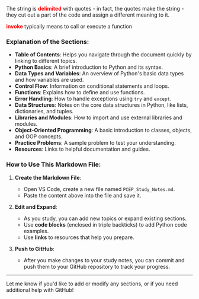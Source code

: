
The string is **<span style="color: red;">delimited</span>** with quotes - in fact, the quotes make the string - they cut out a part of the code and assign a different meaning to it.

**<span style="color: red;">invoke</span>** typically means to call or execute a function

### Explanation of the Sections:

- **Table of Contents**: Helps you navigate through the document quickly by linking to different topics.
- **Python Basics**: A brief introduction to Python and its syntax.
- **Data Types and Variables**: An overview of Python's basic data types and how variables are used.
- **Control Flow**: Information on conditional statements and loops.
- **Functions**: Explains how to define and use functions.
- **Error Handling**: How to handle exceptions using `try` and `except`.
- **Data Structures**: Notes on the core data structures in Python, like lists, dictionaries, and tuples.
- **Libraries and Modules**: How to import and use external libraries and modules.
- **Object-Oriented Programming**: A basic introduction to classes, objects, and OOP concepts.
- **Practice Problems**: A sample problem to test your understanding.
- **Resources**: Links to helpful documentation and guides.

### How to Use This Markdown File:
1. **Create the Markdown File**:
   - Open VS Code, create a new file named `PCEP_Study_Notes.md`.
   - Paste the content above into the file and save it.

2. **Edit and Expand**:
   - As you study, you can add new topics or expand existing sections.
   - Use **code blocks** (enclosed in triple backticks) to add Python code examples.
   - Use **links** to resources that help you prepare.

3. **Push to GitHub**:
   - After you make changes to your study notes, you can commit and push them to your GitHub repository to track your progress.

---

Let me know if you'd like to add or modify any sections, or if you need additional help with GitHub!
